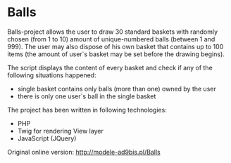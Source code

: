 # Balls

Balls-project allows the user to draw 30 standard baskets with randomly chosen (from 1 to 10) amount of unique-numbered
 balls (between 1 and 999).
The user may also dispose of his own basket that contains up to 100 items (the amount of user`s basket may be set 
before the drawing begins).

The script displays the content of every basket and check if any of the following situations happened:
- single basket contains only balls (more than one) owned by the user
- there is only one user`s ball in the single basket


The project has been written in following technologies:
- PHP
- Twig for rendering View layer
- JavaScript (JQuery)

Original online version: 
http://modele-ad9bis.pl/Balls
